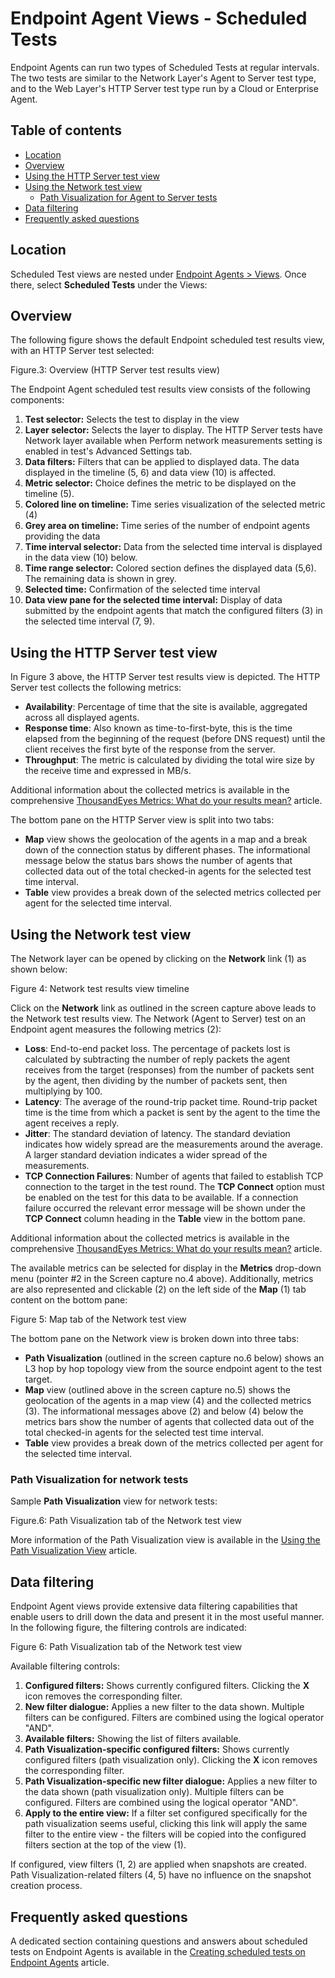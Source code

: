 # Endpoint Agent Views - Scheduled Tests

Endpoint Agents can run two types of Scheduled Tests at regular intervals. The two tests are similar to the Network Layer's Agent to Server test type, and to the Web Layer's HTTP Server test type run by a Cloud or Enterprise Agent.

## Table of contents

* [Location]()
* [Overview]()
* [Using the HTTP Server test view]()
* [Using the Network test view]()
  * [Path Visualization for Agent to Server tests]()
* [Data filtering]()
* [Frequently asked questions]()

## Location

Scheduled Test views are nested under [Endpoint Agents &gt; Views](https://app.thousandeyes.com/view/endpoint-agent/). Once there, select **Scheduled Tests** under the Views:

## Overview

The following figure shows the default Endpoint scheduled test results view, with an HTTP Server test selected:

Figure.3: Overview \(HTTP Server test results view\)

The Endpoint Agent scheduled test results view consists of the following components:

1. **Test selector:** Selects the test to display in the view
2. **Layer selector:** Selects the layer to display. The HTTP Server tests have Network layer available when Perform network measurements setting is enabled in test's Advanced Settings tab.
3. **Data filters:** Filters that can be applied to displayed data. The data displayed in the timeline \(5, 6\) and data view \(10\) is affected.
4. **Metric selector:** Choice defines the metric to be displayed on the timeline \(5\).
5. **Colored line on timeline:** Time series visualization of the selected metric \(4\)
6. **Grey area on timeline:** Time series of the number of endpoint agents providing the data
7. **Time interval selector:** Data from the selected time interval is displayed in the data view \(10\) below.
8. **Time range selector:** Colored section defines the displayed data \(5,6\). The remaining data is shown in grey.
9. **Selected time:** Confirmation of the selected time interval
10. **Data view pane for the selected time interval:** Display of data submitted by the endpoint agents that match the configured filters \(3\) in the selected time interval \(7, 9\). 

## Using the HTTP Server test view

In Figure 3 above, the HTTP Server test results view is depicted. The HTTP Server test collects the following metrics:

* **Availability**: Percentage of time that the site is available, aggregated across all displayed agents.
* **Response time**: Also known as time-to-first-byte, this is the time elapsed from the beginning of the request \(before DNS request\) until the client receives the first byte of the response from the server.
* **Throughput**: The metric is calculated by dividing the total wire size by the receive time and expressed in MB/s.

 Additional information about the collected metrics is available in the comprehensive [ThousandEyes Metrics: What do your results mean?](https://success.thousandeyes.com/PublicArticlePage?articleIdParam=kA0E0000000CmmzKAC) article.

The bottom pane on the HTTP Server view is split into two tabs:

* **Map** view shows the geolocation of the agents in a map and a break down of the connection status by different phases. The informational message below the status bars shows the number of agents that collected data out of the total checked-in agents for the selected test time interval.
* **Table** view provides a break down of the selected metrics collected per agent for the selected time interval.

## Using the Network test view

The Network layer can be opened by clicking on the **Network** link \(1\) as shown below:

Figure 4: Network test results view timeline

Click on the **Network** link as outlined in the screen capture above leads to the Network test results view. The Network \(Agent to Server\) test on an Endpoint agent measures the following metrics \(2\): 

* **Loss**: End-to-end packet loss. The percentage of packets lost is calculated by subtracting the number of reply packets the agent receives from the target \(responses\) from the number of packets sent by the agent, then dividing by the number of packets sent, then multiplying by 100.
* **Latency**: The average of the round-trip packet time. Round-trip packet time is the time from which a packet is sent by the agent to the time the agent receives a reply.
* **Jitter**: The standard deviation of latency. The standard deviation indicates how widely spread are the measurements around the average. A larger standard deviation indicates a wider spread of the measurements.
* **TCP Connection Failures**: Number of agents that failed to establish TCP connection to the target in the test round. The **TCP Connect** option must be enabled on the test for this data to be available. If a connection failure occurred the relevant error message will be shown under the **TCP Connect** column heading in the **Table** view in the bottom pane.

 Additional information about the collected metrics is available in the comprehensive [ThousandEyes Metrics: What do your results mean?](https://success.thousandeyes.com/PublicArticlePage?articleIdParam=kA0E0000000CmmzKAC) article.

The available metrics can be selected for display in the **Metrics** drop-down menu \(pointer \#2 in the Screen capture no.4 above\). Additionally, metrics are also represented and clickable \(2\) on the left side of the **Map** \(1\) tab content on the bottom pane:

Figure 5: Map tab of the Network test view

The bottom pane on the Network view is broken down into three tabs:

* **Path Visualization** \(outlined in the screen capture no.6 below\) shows an L3 hop by hop topology view from the source endpoint agent to the test target.
* **Map** view \(outlined above in the screen capture no.5\) shows the geolocation of the agents in a map view \(4\) and the collected metrics \(3\). The informational messages above \(2\) and below \(4\) below the metrics bars show the number of agents that collected data out of the total checked-in agents for the selected test time interval.
* **Table** view provides a break down of the metrics collected per agent for the selected time interval.

### Path Visualization for network tests 

Sample **Path Visualization** view for network tests:

Figure.6: Path Visualization tab of the Network test view

More information of the Path Visualization view is available in the [Using the Path Visualization View](https://success.thousandeyes.com/PublicArticlePage?articleIdParam=kA0E0000000CmmiKAC) article.  
 

## Data filtering

Endpoint Agent views provide extensive data filtering capabilities that enable users to drill down the data and present it in the most useful manner. In the following figure, the filtering controls are indicated:

Figure 6: Path Visualization tab of the Network test view

Available filtering controls:

1. **Configured filters:** Shows currently configured filters. Clicking the **X** icon removes the corresponding filter.
2. **New filter dialogue:** Applies a new filter to the data shown. Multiple filters can be configured. Filters are combined using the logical operator "AND".
3. **Available filters:** Showing the list of filters available.
4. **Path Visualization-specific configured filters:** Shows currently configured filters \(path visualization only\). Clicking the **X** icon removes the corresponding filter.
5. **Path Visualization-specific new filter dialogue:** Applies a new filter to the data shown \(path visualization only\). Multiple filters can be configured. Filters are combined using the logical operator "AND".
6. **Apply to the entire view:** If a filter set configured specifically for the path visualization seems useful, clicking this link will apply the same filter to the entire view - the filters will be copied into the configured filters section at the top of the view \(1\).

 If configured, view filters \(1, 2\) are applied when snapshots are created. Path Visualization-related filters \(4, 5\) have no influence on the snapshot creation process.

## Frequently asked questions

A dedicated section containing questions and answers about scheduled tests on Endpoint Agents is available in the [Creating scheduled tests on Endpoint Agents](https://success.thousandeyes.com/PublicArticlePage?articleIdParam=kA044000000Q11WCAS_Creating-scheduled-tests-on-Endpoint-Agents#faq) article.

